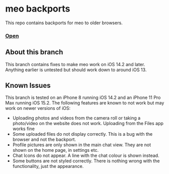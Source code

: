 # meo backports
This repo contains backports for meo to older browsers.

### [Open](https://ios14.meo-5d3.pages.dev)

## About this branch
This branch contains fixes to make meo work on iOS 14.2 and later. Anything earlier is untested but should work down to around iOS 13.

## Known Issues
This branch is tested on an iPhone 8 running iOS 14.2 and an iPhone 11 Pro Max running iOS 15.2. The following features are known to not work but may work on newer versions of iOS:

- Uploading photos and videos from the camera roll or taking a photo/video on the website does not work. Uploading from the Files app works fine
- Some uploaded files do not display correctly. This is a bug with the browser and not the backport.
- Profile pictures are only shown in the main chat view. They are not shown on the home page, in settings etc.
- Chat Icons do not appear. A line with the chat colour is shown instead.
- Some buttons are not styled correctly. There is nothing wrong with the functionality, just the appearance.